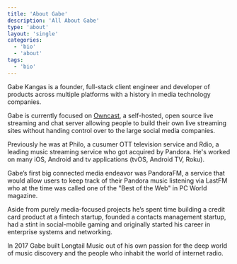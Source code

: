 ```yaml
---
title: 'About Gabe'
description: 'All About Gabe'
type: 'about'
layout: 'single'
categories:
  - 'bio'
  - 'about'
tags:
  - 'bio'
---
```


Gabe Kangas is a founder, full-stack client engineer and developer of products across multiple platforms with a history in media technology companies.

Gabe is currently focused on [Owncast](https://owncast.online), a self-hosted, open source live streaming and chat server allowing people to build their own live streaming sites without handing control over to the large social media companies.

Previously he was at Philo, a cusumer OTT television service and Rdio, a leading music streaming service who got acquired by Pandora.  He's worked on many iOS, Android and tv applications (tvOS, Android TV, Roku).

Gabe’s first big connected media endeavor was PandoraFM, a service that would allow users to keep track of their Pandora music listening via LastFM who at the time was called one of the "Best of the Web" in PC World magazine.

Aside from purely media-focused projects he’s spent time building a credit card product at a fintech startup, founded a contacts management startup, had a stint in social-mobile gaming and originally started his career in enterprise systems and networking.

In 2017 Gabe built Longtail Music out of his own passion for the deep world of music discovery and the people who inhabit the world of internet radio.
